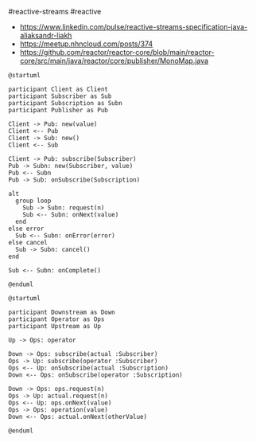 #reactive-streams #reactive

* https://www.linkedin.com/pulse/reactive-streams-specification-java-aliaksandr-liakh
* https://meetup.nhncloud.com/posts/374
* https://github.com/reactor/reactor-core/blob/main/reactor-core/src/main/java/reactor/core/publisher/MonoMap.java

```plantuml
@startuml

participant Client as Client
participant Subscriber as Sub
participant Subscription as Subn
participant Publisher as Pub

Client -> Pub: new(value)
Client <-- Pub
Client -> Sub: new()
Client <-- Sub

Client -> Pub: subscribe(Subscriber)
Pub -> Subn: new(Subscriber, value)
Pub <-- Subn
Pub -> Sub: onSubscribe(Subscription)

alt
  group loop
    Sub -> Subn: request(n)
    Sub <-- Subn: onNext(value)
  end
else error
  Sub <-- Subn: onError(error)
else cancel
  Sub -> Subn: cancel()
end

Sub <-- Subn: onComplete()

@enduml
```

```plantuml
@startuml

participant Downstream as Down
participant Operator as Ops
participant Upstream as Up

Up -> Ops: operator

Down -> Ops: subscribe(actual :Subscriber)
Ops -> Up: subscribe(operator :Subscriber)
Ops <-- Up: onSubscribe(actual :Subscription)
Down <-- Ops: onSubscribe(operator :Subscription)

Down -> Ops: ops.request(n)
Ops -> Up: actual.request(n)
Ops <-- Up: ops.onNext(value)
Ops -> Ops: operation(value)
Down <-- Ops: actual.onNext(otherValue)

@enduml
```
